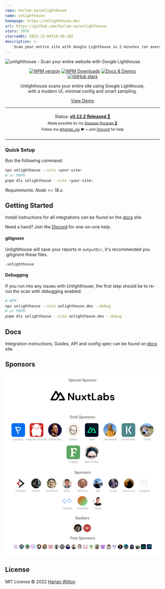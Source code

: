 ```yaml
---
repo: harlan-zw/unlighthouse
name: unlighthouse
homepage: https://unlighthouse.dev
url: https://github.com/harlan-zw/unlighthouse
stars: 3976
starredAt: 2022-12-09T20:39:18Z
description: |-
    Scan your entire site with Google Lighthouse in 2 minutes (on average). Open source, fully configurable with minimal setup.
---
```


![unlighthouse - Scan your entire website with Google Lighthouse.](https://repository-images.githubusercontent.com/423079536/c88a81ee-43ec-40fc-a615-1d29bbeaaeb4)
<p align="center">
<a href="https://www.npmjs.com/package/@unlighthouse/core" target="__blank"><img src="https://img.shields.io/npm/v/@unlighthouse/core?color=2B90B6&label=" alt="NPM version"></a>
<a href="https://www.npmjs.com/package/@unlighthouse/core" target="__blank"><img alt="NPM Downloads" src="https://img.shields.io/npm/dm/@unlighthouse/core?color=349dbe&label="></a>
<a href="https://unlighthouse.dev/" target="__blank"><img src="https://img.shields.io/static/v1?label=&message=docs%20%26%20demos&color=45b8cd" alt="Docs & Demos"></a>
<br>
<a href="https://github.com/harlan-zw/unlighthouse" target="__blank"><img alt="GitHub stars" src="https://img.shields.io/github/stars/harlan-zw/unlighthouse?style=social"></a>
</p>

<p align="center">
Unlighthouse scans your entire site using Google Lighthouse,<br> with a modern UI, minimal config and smart sampling.
</p>

<p align="center"><a href="https://inspect.unlighthouse.dev/">View Demo</a></p>

<p align="center">
<table>
<tbody>
<td align="center">
<img width="2000" height="0" /><br>
Status: <b><a href="https://github.com/harlan-zw/unlighthouse/releases/tag/v0.12.2">v0.12.2 Released 🎉</a></b><br>
<sub>Made possible by my <a href="https://github.com/sponsors/harlan-zw">Sponsor Program 💖</a><br> Follow me <a href="https://twitter.com/harlan_zw">@harlan_zw</a> 🐦 • Join <a href="https://discord.gg/275MBUBvgP">Discord</a> for help</sub><br>
<img width="2000" height="0" />
</td>
</tbody>
</table>
</p>

### Quick Setup

Run the following command:

```bash
npx unlighthouse --site <your-site>
# or PNPM
pnpm dlx unlighthouse --site <your-site>
```

_Requirements: Node >= 18.x._

## Getting Started

Install instructions for all integrations can be found on the [docs](https://unlighthouse.dev/) site.

Need a hand? Join the [Discord](https://discord.gg/275MBUBvgP) for one-on-one help.

#### gitignore

Unlighthouse will save your reports in `outputDir`,
it's recommended you .gitignore these files.

```
.unlighthouse
```

#### Debugging

If you run into any issues with Unlighthouse, the first step should be to re-run the scan with debugging enabled.

```bash
# NPM
npx unlighthouse --site unlighthouse.dev --debug
# or PNPM
pnpm dlx unlighthouse --site unlighthouse.dev --debug
```

## Docs

Integration instructions, Guides, API and config spec can be found on [docs](https://unlighthouse.dev/) site.

## Sponsors

<p align="center">
  <a href="https://raw.githubusercontent.com/harlan-zw/static/main/sponsors.svg">
    <img src='https://raw.githubusercontent.com/harlan-zw/static/main/sponsors.svg'/>
  </a>
</p>

## License

MIT License © 2022 [Harlan Wilton](https://github.com/harlan-zw)

